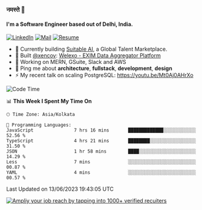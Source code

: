 ### नमस्ते 🙏

#### I'm a Software Engineer based out of Delhi, India.

[![LinkedIn](https://img.shields.io/badge/linkedin-%230077B5.svg)](https://linkedin.com/in/sambhav2612)
[![Mail](https://img.shields.io/badge/gmail-D14836)](mailto:sambhavjain2612@gmail.com)
[![Resume](https://img.shields.io/badge/resume-%23#FFFF00.svg)](https://mega.nz/file/IjA3yaoB#BFfQg1-aKva0piAd_wWs8Hf5dlnYRQ2ZkwtYwNMzBhA)

- 🏢 Currently building [Suitable AI](https://suitable.ai), a Global Talent Marketplace.
- 💅 Built [@xencov](https://github.com/xencov): [Welexo - EXIM Data Aggregator Platform](https://welexo.com)
- 🌱 Working on MERN, GSuite, Slack and AWS
- 💬 Ping me about **architecture**, **fullstack**, **development**, **design**
- ⚡️ My recent talk on scaling PostgreSQL: https://youtu.be/Mt0Aj0AHrXo

<!--START_SECTION:waka-->
![Code Time](http://img.shields.io/badge/Code%20Time-3%2C458%20hrs%2014%20mins-blue)

📊 **This Week I Spent My Time On** 

```text
🕑︎ Time Zone: Asia/Kolkata

💬 Programming Languages: 
JavaScript               7 hrs 16 mins       █████████████░░░░░░░░░░░░   52.56 % 
TypeScript               4 hrs 21 mins       ████████░░░░░░░░░░░░░░░░░   31.50 % 
JSON                     1 hr 58 mins        ████░░░░░░░░░░░░░░░░░░░░░   14.29 % 
Less                     7 mins              ░░░░░░░░░░░░░░░░░░░░░░░░░   00.87 % 
YAML                     4 mins              ░░░░░░░░░░░░░░░░░░░░░░░░░   00.57 % 
```


 Last Updated on 13/06/2023 19:43:05 UTC
<!--END_SECTION:waka-->

[![Ampliy your job reach by tapping into 1000+ verified recuiters](https://user-images.githubusercontent.com/19583619/212717528-45b497fd-e886-4452-90fe-93829667bd63.png)](https://suitable.ai)

